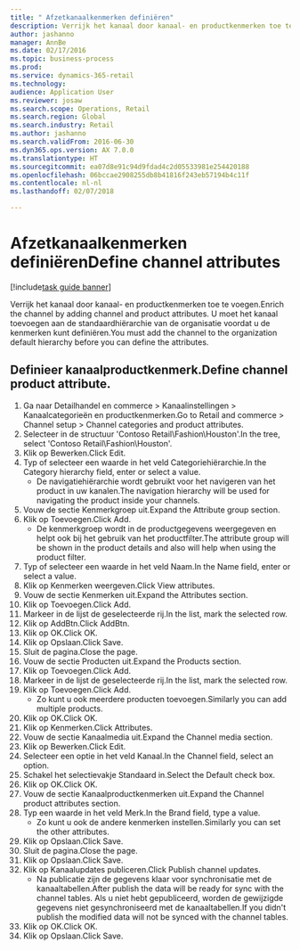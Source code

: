 ```yaml
--- 
title: " Afzetkanaalkenmerken definiëren"
description: Verrijk het kanaal door kanaal- en productkenmerken toe te voegen.
author: jashanno
manager: AnnBe
ms.date: 02/17/2016
ms.topic: business-process
ms.prod: 
ms.service: dynamics-365-retail
ms.technology: 
audience: Application User
ms.reviewer: josaw
ms.search.scope: Operations, Retail
ms.search.region: Global
ms.search.industry: Retail
ms.author: jashanno
ms.search.validFrom: 2016-06-30
ms.dyn365.ops.version: AX 7.0.0
ms.translationtype: HT
ms.sourcegitcommit: ea07d8e91c94d9fdad4c2d05533981e254420188
ms.openlocfilehash: 06bccae2908255db8b41816f243eb57194b4c11f
ms.contentlocale: nl-nl
ms.lasthandoff: 02/07/2018

---
```

# <a name="define-channel-attributes"></a><span data-ttu-id="0445d-103"> Afzetkanaalkenmerken definiëren</span><span class="sxs-lookup"><span data-stu-id="0445d-103">Define channel attributes</span></span>

[!include[task guide banner](../includes/task-guide-banner.md)]

<span data-ttu-id="0445d-104">Verrijk het kanaal door kanaal- en productkenmerken toe te voegen.</span><span class="sxs-lookup"><span data-stu-id="0445d-104">Enrich the channel by adding channel and product attributes.</span></span> <span data-ttu-id="0445d-105">U moet het kanaal toevoegen aan de standaardhiërarchie van de organisatie voordat u de kenmerken kunt definiëren.</span><span class="sxs-lookup"><span data-stu-id="0445d-105">You must add the channel to the organization default hierarchy before you can define the attributes.</span></span>


## <a name="define-channel-product-attribute"></a><span data-ttu-id="0445d-106">Definieer kanaalproductkenmerk.</span><span class="sxs-lookup"><span data-stu-id="0445d-106">Define channel product attribute.</span></span>
1. <span data-ttu-id="0445d-107">Ga naar Detailhandel en commerce > Kanaalinstellingen > Kanaalcategorieën en productkenmerken.</span><span class="sxs-lookup"><span data-stu-id="0445d-107">Go to Retail and commerce > Channel setup > Channel categories and product attributes.</span></span>
2. <span data-ttu-id="0445d-108">Selecteer in de structuur 'Contoso Retail\Fashion\Houston'.</span><span class="sxs-lookup"><span data-stu-id="0445d-108">In the tree, select 'Contoso Retail\Fashion\Houston'.</span></span>
3. <span data-ttu-id="0445d-109">Klik op Bewerken.</span><span class="sxs-lookup"><span data-stu-id="0445d-109">Click Edit.</span></span>
4. <span data-ttu-id="0445d-110">Typ of selecteer een waarde in het veld Categoriehiërarchie.</span><span class="sxs-lookup"><span data-stu-id="0445d-110">In the Category hierarchy field, enter or select a value.</span></span>
    * <span data-ttu-id="0445d-111">De navigatiehiërarchie wordt gebruikt voor het navigeren van het product in uw kanalen.</span><span class="sxs-lookup"><span data-stu-id="0445d-111">The navigation hierarchy will be used for navigating the product inside your channels.</span></span>  
5. <span data-ttu-id="0445d-112">Vouw de sectie Kenmerkgroep uit.</span><span class="sxs-lookup"><span data-stu-id="0445d-112">Expand the Attribute group section.</span></span>
6. <span data-ttu-id="0445d-113">Klik op Toevoegen.</span><span class="sxs-lookup"><span data-stu-id="0445d-113">Click Add.</span></span>
    * <span data-ttu-id="0445d-114">De kenmerkgroep wordt in de productgegevens weergegeven en helpt ook bij het gebruik van het productfilter.</span><span class="sxs-lookup"><span data-stu-id="0445d-114">The attribute group will be shown in the product details and also will help when using the product filter.</span></span>  
7. <span data-ttu-id="0445d-115">Typ of selecteer een waarde in het veld Naam.</span><span class="sxs-lookup"><span data-stu-id="0445d-115">In the Name field, enter or select a value.</span></span>
8. <span data-ttu-id="0445d-116">Klik op Kenmerken weergeven.</span><span class="sxs-lookup"><span data-stu-id="0445d-116">Click View attributes.</span></span>
9. <span data-ttu-id="0445d-117">Vouw de sectie Kenmerken uit.</span><span class="sxs-lookup"><span data-stu-id="0445d-117">Expand the Attributes section.</span></span>
10. <span data-ttu-id="0445d-118">Klik op Toevoegen.</span><span class="sxs-lookup"><span data-stu-id="0445d-118">Click Add.</span></span>
11. <span data-ttu-id="0445d-119">Markeer in de lijst de geselecteerde rij.</span><span class="sxs-lookup"><span data-stu-id="0445d-119">In the list, mark the selected row.</span></span>
12. <span data-ttu-id="0445d-120">Klik op AddBtn.</span><span class="sxs-lookup"><span data-stu-id="0445d-120">Click AddBtn.</span></span>
13. <span data-ttu-id="0445d-121">Klik op OK.</span><span class="sxs-lookup"><span data-stu-id="0445d-121">Click OK.</span></span>
14. <span data-ttu-id="0445d-122">Klik op Opslaan.</span><span class="sxs-lookup"><span data-stu-id="0445d-122">Click Save.</span></span>
15. <span data-ttu-id="0445d-123">Sluit de pagina.</span><span class="sxs-lookup"><span data-stu-id="0445d-123">Close the page.</span></span>
16. <span data-ttu-id="0445d-124">Vouw de sectie Producten uit.</span><span class="sxs-lookup"><span data-stu-id="0445d-124">Expand the Products section.</span></span>
17. <span data-ttu-id="0445d-125">Klik op Toevoegen.</span><span class="sxs-lookup"><span data-stu-id="0445d-125">Click Add.</span></span>
18. <span data-ttu-id="0445d-126">Markeer in de lijst de geselecteerde rij.</span><span class="sxs-lookup"><span data-stu-id="0445d-126">In the list, mark the selected row.</span></span>
19. <span data-ttu-id="0445d-127">Klik op Toevoegen.</span><span class="sxs-lookup"><span data-stu-id="0445d-127">Click Add.</span></span>
    * <span data-ttu-id="0445d-128">Zo kunt u ook meerdere producten toevoegen.</span><span class="sxs-lookup"><span data-stu-id="0445d-128">Similarly you can add multiple products.</span></span>  
20. <span data-ttu-id="0445d-129">Klik op OK.</span><span class="sxs-lookup"><span data-stu-id="0445d-129">Click OK.</span></span>
21. <span data-ttu-id="0445d-130">Klik op Kenmerken.</span><span class="sxs-lookup"><span data-stu-id="0445d-130">Click Attributes.</span></span>
22. <span data-ttu-id="0445d-131">Vouw de sectie Kanaalmedia uit.</span><span class="sxs-lookup"><span data-stu-id="0445d-131">Expand the Channel media section.</span></span>
23. <span data-ttu-id="0445d-132">Klik op Bewerken.</span><span class="sxs-lookup"><span data-stu-id="0445d-132">Click Edit.</span></span>
24. <span data-ttu-id="0445d-133">Selecteer een optie in het veld Kanaal.</span><span class="sxs-lookup"><span data-stu-id="0445d-133">In the Channel field, select an option.</span></span>
25. <span data-ttu-id="0445d-134">Schakel het selectievakje Standaard in.</span><span class="sxs-lookup"><span data-stu-id="0445d-134">Select the Default check box.</span></span>
26. <span data-ttu-id="0445d-135">Klik op OK.</span><span class="sxs-lookup"><span data-stu-id="0445d-135">Click OK.</span></span>
27. <span data-ttu-id="0445d-136">Vouw de sectie Kanaalproductkenmerken uit.</span><span class="sxs-lookup"><span data-stu-id="0445d-136">Expand the Channel product attributes section.</span></span>
28. <span data-ttu-id="0445d-137">Typ een waarde in het veld Merk.</span><span class="sxs-lookup"><span data-stu-id="0445d-137">In the Brand field, type a value.</span></span>
    * <span data-ttu-id="0445d-138">Zo kunt u ook de andere kenmerken instellen.</span><span class="sxs-lookup"><span data-stu-id="0445d-138">Similarly you can set the other attributes.</span></span>  
29. <span data-ttu-id="0445d-139">Klik op Opslaan.</span><span class="sxs-lookup"><span data-stu-id="0445d-139">Click Save.</span></span>
30. <span data-ttu-id="0445d-140">Sluit de pagina.</span><span class="sxs-lookup"><span data-stu-id="0445d-140">Close the page.</span></span>
31. <span data-ttu-id="0445d-141">Klik op Opslaan.</span><span class="sxs-lookup"><span data-stu-id="0445d-141">Click Save.</span></span>
32. <span data-ttu-id="0445d-142">Klik op Kanaalupdates publiceren.</span><span class="sxs-lookup"><span data-stu-id="0445d-142">Click Publish channel updates.</span></span>
    * <span data-ttu-id="0445d-143">Na publicatie zijn de gegevens klaar voor synchronisatie met de kanaaltabellen.</span><span class="sxs-lookup"><span data-stu-id="0445d-143">After publish the data will be ready for sync with the channel tables.</span></span> <span data-ttu-id="0445d-144">Als u niet hebt gepubliceerd, worden de gewijzigde gegevens niet gesynchroniseerd met de kanaaltabellen.</span><span class="sxs-lookup"><span data-stu-id="0445d-144">If you didn't publish the modified data will not be synced with the channel tables.</span></span>  
33. <span data-ttu-id="0445d-145">Klik op OK.</span><span class="sxs-lookup"><span data-stu-id="0445d-145">Click OK.</span></span>
34. <span data-ttu-id="0445d-146">Klik op Opslaan.</span><span class="sxs-lookup"><span data-stu-id="0445d-146">Click Save.</span></span>


